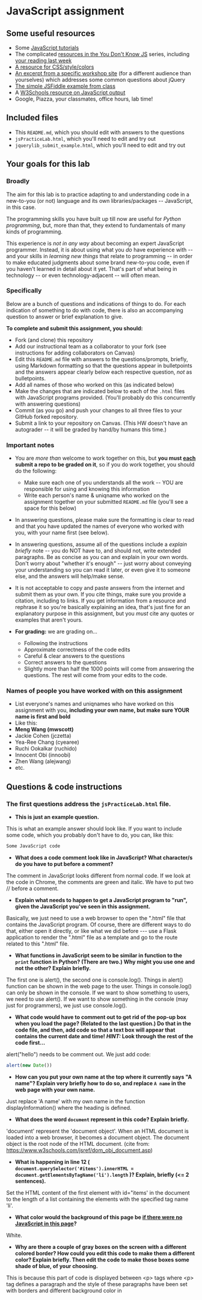 # JavaScript assignment

## Some useful resources
* Some [JavaScript tutorials](https://www.htmldog.com/guides/javascript/)
* The complicated [resources in the You Don't Know JS](https://github.com/getify/You-Dont-Know-JS) series, including [your reading last week](https://github.com/getify/You-Dont-Know-JS/blob/master/up%20%26%20going/ch2.md)
* [A resource for CSS/style/colors](https://htmlcolorcodes.com/)  
* [An excerpt from a specific workshop site](https://witny-summer-guild-2018.github.io/day_4_exercise_2.html) (for a different audience than yourselves) which addresses some common questions about jQuery
* [The simple JSFiddle example from class](https://jsfiddle.net/2of65j8q/)
* A [W3Schools resource on JavaScript output](https://www.w3schools.com/js/js_output.asp)
* Google, Piazza, your classmates, office hours, lab time!

## Included files
* This `README.md`, which you should edit with answers to the questions
* `jsPracticeLab.html`, which you'll need to edit and try out
* `jquerylib_submit_example.html`, which you'll need to edit and try out

## Your goals for this lab

### Broadly
The aim for this lab is to practice adapting to and understanding code in a new-to-you (or not) language and its own libraries/packages -- JavaScript, in this case.

The programming skills you have built up till now are useful for *Python programming*, but, more than that, they extend to fundamentals of many kinds of programming.

This experience is *not in any way* about becoming an expert JavaScript programmer. Instead, it is about using what you *do* have experience with -- and your skills in *learning new things* that relate to programming -- in order to make educated judgments about some brand new-to-you code, even if you haven't learned in detail about it yet. That's part of what being in technology -- or even technology-adjacent -- will often mean.

### Specifically

Below are a bunch of questions and indications of things to do. For each indication of something to do with code, there is also an accompanying question to answer or brief explanation to give. 

**To complete and submit this assignment, you should:**

* Fork (and clone) this repository
* Add our instructional team as a collaborator to your fork (see instructions for adding collaborators on Canvas)
* Edit this `README.md` file with answers to the questions/prompts, briefly, using Markdown formatting so that the questions appear in bulletpoints and the answers appear clearly below each respective question, *not* as bulletpoints.
* Add all names of those who worked on this (as indicated below)
* Make the changes that are indicated below to each of the `.html` files with JavaScript programs provided. (You'll probably do this concurrently with answering questions)
* Commit (as you go) and push your changes to all three files to your GitHub forked repository.
* Submit a link to your repository on Canvas. (This HW doesn't have an autograder -- it will be graded by hand/by humans this time.)

### Important notes
* You are *more than* welcome to work together on this, but **you must <u>each</u> submit a repo to be graded on it**, so if you do work together, you should do the following:
	* Make sure each one of you understands all the work -- YOU are responsible for using and knowing this information
	* Write each person's name & uniqname who worked on the assignment together on your submitted `README.md` file (you'll see a space for this below)

* In answering questions, please make sure the formatting is clear to read and that you have updated the names of everyone who worked with you, with your name first (see below).

* In answering questions, assume all of the questions include a *explain briefly* note -- you do NOT have to, and should not, write extended paragraphs. Be as concise as you can and explain in your own words. Don't worry about "whether it's enough" -- just worry about conveying your understanding so you can read it later, or even give it to someone else, and the answers will help/make sense.

* It is not acceptable to copy and paste answers from the internet and submit them as your own. If you cite things, make sure you provide a citation, including to links. If you get information from a resource and rephrase it so you're basically explaining an idea, that's just fine for an explanatory purpose in this assignment, but you *must* cite any quotes or examples that aren't yours. 

* **For grading:** we are grading on...
	* Following the instructions
	* Approximate correctness of the code edits
	* Careful & clear answers to the questions
	* Correct answers to the questions
	* Slightly more than half the 1000 points will come from answering the questions. The rest will come from your edits to the code.

### Names of people you have worked with on this assignment
* List everyone's names and uniqnames who have worked on this assignment with you, **including your own name, but make sure YOUR name is first and bold**
* Like this: 
* **Meng Wang (mwscott)**
* Jackie Cohen (jczetta)
* Yea-Ree Chang (cyearee)
* Ruchi Ookalkar (ruchido)
* Innocent Obi (innoobi)
* Zhen Wang (alejwang)
* etc.

## Questions & code instructions

### The first questions address the `jsPracticeLab.html` file.

* **This is just an example question.**

This is what an example answer should look like. If you want to include some code, which you probably don't have to do, you can, like this:

```js
Some JavaScript code
```

* **What does a code comment look like in JavaScript? What character/s do you have to put before a comment?**

The comment in JavaScript looks different from normal code. If we look at the code in Chrome, the comments are green and italic. We have to put two // before a comment.

* **Explain what needs to happen to get a JavaScript program to "run", given the JavaScript you've seen in this assignment.**

Basically, we just need to use a web browser to open the ".html" file that contains the JavaScript program. Of course, there are different ways to do that, either open it directly, or like what we did before --- use a Flask application to render the ".html" file as a template and go to the route related to this ".html" file.

* **What functions in JavaScript seem to be similar in function to the `print` function in Python? (There are two.) Why might you use one and not the other? Explain briefly.**

The first one is alert(), the second one is console.log(). Things in alert() function can be shown in the web page to the user. Things in console.log()  can only be shown in the console. If we want to show something to users, we need to use alert(). If we want to show something in the console (may just for programmers), we just use console.log().

* **What code would have to comment out to get rid of the pop-up box when you load the page? (Related to the last question.) Do that in the code file, and then, add code so that a text box will appear that contains the current date and time! *HINT:* Look through the rest of the code first...**

alert("hello") needs to be comment out. We just add code:
```js
alert(new Date())
```
* **How can you put your own name at the top where it currently says "A name"? Explain very briefly how to do so, and replace `A name` in the web page with your own name.**

Just replace 'A name' with my own name in the function displayInformation() where the heading is defined.

* **What does the word `document` represent in this code? Explain briefly.**

'document' represent the 'document object'. When an HTML document is loaded into a web browser, it becomes a document object. The document object is the root node of the HTML document. (cite from: https://www.w3schools.com/jsref/dom_obj_document.asp)

* **What is happening in line 12 ( 
		`document.querySelector('#items').innerHTML = document.getElementsByTagName('li').length`
)? Explain, briefly (<= 2 sentences).**

 Set the HTML content of the first element with id="items' in the document to the length of a list containing the elements  with the specified tag name 'li'. 

* **What color would the background of this page be <u>if there were no JavaScript in this page</u>?**

White.

* **Why are there a couple of gray boxes on the screen with a different colored border? How could you edit this code to make them a different color? Explain briefly. Then edit the code to make those boxes some shade of blue, of your choosing.**

This is because this part of code is displayed between \<p> tags where \<p> tag defines a paragraph and the style of these paragraphs have been set with borders and different background color in <style> tags. To make them a different color, we just change the  **background-color** attribute in the brace of 
```js
<style> p{} 
```
to make those boxes some shade of blue, I would use:
```js
background-color: #3399ff
```

* **Edit the code so that, if you highlight `McGill University` and copy it, you see the text `O Canada` near the bottom of the page. Briefly explain why you made the edits that you did -- how did you know/figure out what to do?**

I define a new function called copyFunction2() which set the first element with id="Canada" to a text "O Canada". Then I call this function on McGill University and display the text at the bottom. I figure out what to do by referring to the original copyFunction() in the code and the texts shown when copy 'University of Michigan'.

* **In the original code, when you click the button that says `Wow`, you see a text box! Wow. Explain briefly in your own words why the following code causes that to happen:**

```js
function handleClick(){
	alert("hello");
}
```
**and**

```js
<button onclick=handleClick() id="wow-button">Wow</button>
```
The function handleClick() is defined with alert("hello"), where alert() is the function that call the text box to show up. At the bottom, there is a button input that call the handleClick() function. So once users click on the button, the handleClick() function would be called and the alert() function in handleClick() would also be called.

* **Knowing what you learned from the previous question, add code/markup to the `jsPracticeLab.html` file *so that* there is a button with the text `Spring Equinox 2019` on it somewhere on the page, and when that button is clicked, a text box containing the text `March 20, 2019` appears. (There's no function -- that I am aware of -- to automatically get this info, you've got to type it yourself.)**



### The next few questions address the `jquerylib_submit_example.html` file.

* **Check out the file `jquerylib_submit_example.html`. This is an example of code that uses a package called `jQuery` (and this will need you to have an internet connection to run it properly, although the other file does not). Check out resources above for more on jQuery!**

* **When you enter input that isn't valid, you see an error that is red. Why is the error in red? Why is the response for valid inputs blue?**

Because the code has make this setting between <style> tags:
```js
<style type="text/css">
    .error{
        color: red;      //Errors are in red
    }
    .good {
        color: blue;    //Valid inputs are in blue
    }
</style>
```


* **What is this line `var regex = /^[a-zA-Z]+$/;` helping with? And if you googled something to figure that out, what did you google, and what, briefly, did you learn? (If you didn't need to google, you can leave that out, but explain briefly what that line is helping the program do, anyway.)**

This line defines a regular expression, helping with specifying what kind of result should be accepted as a right 'answer'. If the input is in such format, 'Nice!' will be shown. If the input is not in this format, 'Not valid!' will be shown. /^[a-zA-Z]+$/ approximately means a word with one or more characters from a-z or A-Z.

* **What's different about the syntax of conditional statements in JavaScript, compared to Python?**
The general format of if-else conditional statements in Javascript is as the following:
```js
if (condition) {
  //  block of code to be executed if the condition is true
} else { 
  //  block of code to be executed if the condition is false
}
```
Generally, the syntax in Javascript and in Python are very similar. One main difference is that in Javascript, the conditions should be included by the parenthesis and the block of code to be executed should be included by the brace; in Python, we do not use parenthesis for conditions and use colon to indicate the code to be executed. Another difference is that in Python, we need to indent the code to be executed and leaving 'if' and 'else' unindented. In Javascript, we just leave 'if' and 'else' out of the brace.


* **What do you think the `10000` refers to in the code `.fadeOut(10000)`?**

* **What do you think is going on with the following code at the beginning of the program? Note that the most important thing to do for answering this question is to be thoughtful and clear, not to be absolutely correct:**

```js
$(document).ready(function(){
    $("form").submit(function(event){
```


* **Add some code to the `jquerylib_submit_example.html` file so that, if the input is valid and is specifically the text `hello`, rather than the visible output being `Nice!` in blue, the visible output should be `Hello to you too!`, also in blue, just like `Nice!` is.**
	* *HINT:* You'll have to make some changes to the conditional statement, and possibly look up some JavaScript conditional syntax. You'll also need to look carefully at what generates visible output right now.